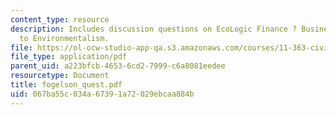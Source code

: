 ```yaml
---
content_type: resource
description: Includes discussion questions on EcoLogic Finance ? Business? Answer
  to Environmentalism.
file: https://ol-ocw-studio-app-qa.s3.amazonaws.com/courses/11-363-civil-society-and-the-environment-spring-2005/067ba55c034a67391a72029ebcaa884b_fogelson_quest.pdf
file_type: application/pdf
parent_uid: a223bfcb-4653-6cd2-7999-c6a8081eedee
resourcetype: Document
title: fogelson_quest.pdf
uid: 067ba55c-034a-6739-1a72-029ebcaa884b
---
```

